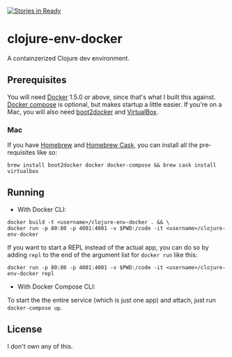 [![Stories in Ready](https://badge.waffle.io/rxacevedo/clojure-env-docker.png?label=ready&title=Ready)](https://waffle.io/rxacevedo/clojure-env-docker)
# clojure-env-docker

A containzerized Clojure dev environment.

## Prerequisites

You will need [Docker][] 1.5.0 or above, since that's what I built this against. [Docker compose][] is optional, but   makes startup a little easier. If you're on a Mac, you will also need [boot2docker][] and [VirtualBox][].

### Mac
If you have [Homebrew][] and [Homebrew Cask][], you can install all the pre-requisites like so:   

`brew install boot2docker docker docker-compose && brew cask install virtualbox`

[docker]: https://www.docker.com
[docker compose]: https://github.com/docker/compose/
[boot2docker]: http://boot2docker.io
[virtualbox]: https://www.virtualbox.org
[homebrew]: http://brew.sh
[homebrew cask]: http://caskroom.io

## Running

- With Docker CLI: 

```
docker build -t <username>/clojure-env-docker . && \
docker run -p 80:80 -p 4001:4001 -v $PWD:/code -it <username>/clojure-env-docker
```

If you want to start a REPL instead of the actual app, you can do so by adding `repl` to the end of the argument list for `docker run` like this:

`docker run -p 80:80 -p 4001:4001 -v $PWD:/code -it <username>/clojure-env-docker repl`

- With Docker Compose CLI:

To start the the entire service (which is just one app) and attach, just run `docker-compose up`.

## License

I don't own any of this.
